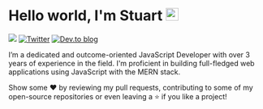 #  Hello world, I'm Stuart  <img src="https://media.giphy.com/media/hvRJCLFzcasrR4ia7z/giphy.gif" width="25px">

[<img src="https://img.shields.io/badge/linkedin-%230077B5.svg?&style=for-the-badge&logo=linkedin&logoColor=white" />](https://www.linkedin.com/in/stuart-muyambi/) [![Twitter](https://img.shields.io/badge/Twitter-%231DA1F2.svg?style=for-the-badge&logo=Twitter&logoColor=white)](https://twitter.com/stuartmuyambi) [![Dev.to blog](https://img.shields.io/badge/dev.to-0A0A0A?style=for-the-badge&logo=dev.to&logoColor=white)](https://dev.to/stuartmuyambi/)

I’m a dedicated and outcome-oriented JavaScript Developer with over 3 years of experience in the field. I'm proficient in building full-fledged web applications using JavaScript with the MERN stack. 

 Show some ❤️ by reviewing my pull requests, contributing to some of my open-source repositories or even leaving a ⭐ if you like a project!


